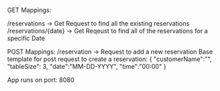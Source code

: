GET Mappings:

/reservations -> Get Request to find all the existing reservations
/reservations/{date} -> Get Reqeust to find all of the reservations for a specific Date

POST Mappings:
/reservation -> Request to add a new reservation
Base template for post request to create a reservation:
{
    "customerName":"",
    "tableSize": 3,
    "date":"MM-DD-YYYY",
    "time":"00:00"
}

App runs on port: 8080

